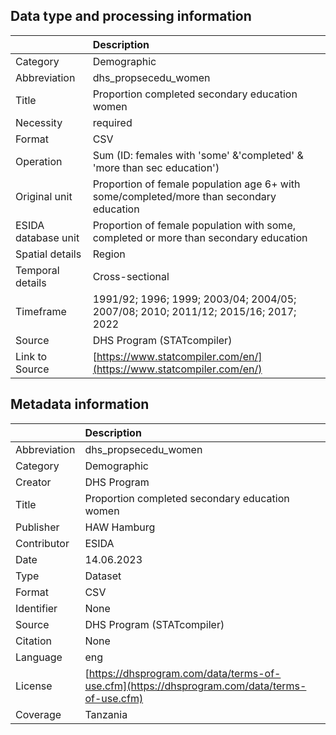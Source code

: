 ## Data type and processing information 

|                     | Description                                                                              |
|:--------------------|:-----------------------------------------------------------------------------------------|
| Category            | Demographic                                                                              |
| Abbreviation        | dhs_propsecedu_women                                                                     |
| Title               | Proportion completed secondary education women                                           |
| Necessity           | required                                                                                 |
| Format              | CSV                                                                                      |
| Operation           | Sum (ID: females with 'some' &'completed' & 'more than sec education')                   |
| Original unit       | Proportion of female population age 6+ with some/completed/more than secondary education |
| ESIDA database unit | Proportion of female population with some, completed or more than secondary education    |
| Spatial details     | Region                                                                                   |
| Temporal details    | Cross-sectional                                                                          |
| Timeframe           | 1991/92; 1996; 1999; 2003/04; 2004/05; 2007/08; 2010; 2011/12; 2015/16; 2017; 2022       |
| Source              | DHS Program (STATcompiler)                                                               |
| Link to Source      | [https://www.statcompiler.com/en/](https://www.statcompiler.com/en/)                     |

## Metadata information 

|              | Description                                                                                  |
|:-------------|:---------------------------------------------------------------------------------------------|
| Abbreviation | dhs_propsecedu_women                                                                         |
| Category     | Demographic                                                                                  |
| Creator      | DHS Program                                                                                  |
| Title        | Proportion completed secondary education women                                               |
| Publisher    | HAW Hamburg                                                                                  |
| Contributor  | ESIDA                                                                                        |
| Date         | 14.06.2023                                                                                   |
| Type         | Dataset                                                                                      |
| Format       | CSV                                                                                          |
| Identifier   | None                                                                                         |
| Source       | DHS Program (STATcompiler)                                                                   |
| Citation     | None                                                                                         |
| Language     | eng                                                                                          |
| License      | [https://dhsprogram.com/data/terms-of-use.cfm](https://dhsprogram.com/data/terms-of-use.cfm) |
| Coverage     | Tanzania                                                                                     |